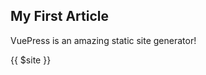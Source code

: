 ## My First Article
VuePress is an amazing static site generator! 

{{ $site }}  

<div v-for='n in 5'>
  <Dummy/>
</div>